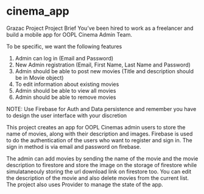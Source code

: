 # cinema_app

Grazac Project
Project Brief You’ve been hired to work as a freelancer and build a mobile app for OOPL Cinema Admin Team.

To be specific, we want the following features

1. Admin can log in (Email and Password) 
2. New Admin registration (Email, First Name, Last Name and Password) 
3. Admin should be able to post new movies (Title and description should be in Movie object) 
4. To edit information about existing movies  
5. Admin should be able to view all movies 
6. Admin should be able to remove movies

NOTE: Use Firebase for Auth and Data persistence 
and remember you have to design the user interface with your discretion  

This project creates an app for OOPL Cinemas admin users to store the name of movies, along with their
description and images.
Firebase is used to do the authentication of the users who want to register and sign in.
The sign in method is via email and password on firebase.

The admin can add movies by sending the name of the movie and the movie description to firestore 
and store the image on the storage of firestore while simulataneouly storing the url download link
on firestore too.
You can edit the description of the movie and also delete movies from the current list.
The project also uses Provider to manage the state of the app.
 